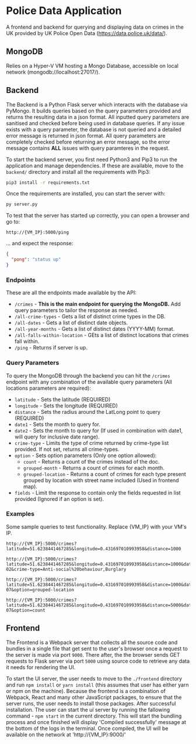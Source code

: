 # Police Data Application
A frontend and backend for querying and displaying data on crimes in the UK provided by UK Police Open Data (https://data.police.uk/data/).



## MongoDB
Relies on a Hyper-V VM hosting a Mongo Database, accessible on local network (mongodb://localhost:27017/).

## Backend
The Backend is a Python Flask server which interacts with the database via PyMongo. It builds queries based on the query parameters provided and returns the resulting data in a json format. All inputted query parameters are sanitised and checked before being used in database queries. If any issue exists with a query parameter, the database is not queried and a detailed error message is returned in json format. All query parameters are completely checked before returning an error message, so the error message contains __ALL__ issues with query paramteres in the request.

To start the backend server, you first need Python3 and Pip3 to run the application and manage dependencies. If these are available, move to the `backend/` directory and install all the requirements with Pip3:
```bash
pip3 install -r requirements.txt
```
Once the requirements are installed, you can start the server with:
```bash
py server.py
```
To test that the server has started up correctly, you can open a browser and go to:
```url
http://{VM_IP}:5000/ping
```
... and expect the response:
```json
{
  "pong": "status up"
}
```

### Endpoints
These are all the endpoints made available by the API:
* `/crimes` - __This is the main endpoint for querying the MongoDB.__ Add query parameters to tailor the response as needed.
* `/all-crime-types` - Gets a list of distinct crime types in the DB.
* `/all-dates` - Gets a list of distinct date objects.
* `/all-year-months` - Gets a list of distinct dates (YYYY-MM) format.
* `/all-falls-within-location` - GEts a list of distinct locations that crimes fall within.
* `/ping` - Returns if server is up.

### Query Parameters
To query the MongoDB through the backend you can hit the `/crimes` endpoint with any combination of the available query parameters (All locations parameters are required):
* `latitude` - Sets the latitude (REQUIRED)
* `longitude` - Sets the longitude (REQUIRED)
* `distance` - Sets the radius around the LatLong point to query (REQUIRED)
* `date1` - Sets the month to query for.
* `date2` - Sets the month to query for (If used in combination with date1, will query for inclusive date range).
* `crime-type` - Limits the type of crime returned by crime-type list provided. If not set, returns all crime-types.
* `option` - Sets option parameters (Only one option allowed):
  * `count` - Returns a count of the crimes instead of the doc.
  * `grouped-month` - Returns a count of crimes for each month.
  * `grouped-location` - Returns a count of crimes for each type present grouped by location with street name included (Used in frontend map).
* `fields` - Limit the response to contain only the fields requested in list provided (Ignored if an option is set).

### Examples
Some sample queries to test functionality. Replace {VM_IP} with your VM's IP.

```
http://{VM_IP}:5000/crimes?latitude=51.6238441467285&longitude=0.431697010993958&distance=1000
```
```
http://{VM_IP}:5000/crimes?latitude=51.6238441467285&longitude=0.431697010993958&distance=1000&date1=2018-02&crime-type=Anti-social%20behaviour,Burglary
```
```
http://{VM_IP}:5000/crimes?latitude=51.6238441467285&longitude=0.431697010993958&distance=1000&date2=2019-07&option=grouped-location
```
```
http://{VM_IP}:5000/crimes?latitude=51.6238441467285&longitude=0.431697010993958&distance=5000&date2=2019-07&option=count
```

## Frontend
The Frontend is a Webpack server that collects all the source code and bundles in a single file that get sent to the user's browser once a request to the server is made via port `9000`. There after, the the browser sends GET requests to Flask server via port `5000` using source code to retrieve any data it needs for rendering the UI.

To start the UI server, the user needs to move to the `./frontend` directory and run `npm install` or `yarn install` (this assumes that user has either yarn or npm on the machine). Because the frontend is a combination of Webpack, React and many other JavaScript packages, to ensure that the server runs, the user needs to install those packages. After successful installation. The user can start the ui server by running the fallowing command - `npm start` in the current directory. This will start the bundling process and once finished will display 'Compiled successfully' message at the bottom of the logs in the terminal. Once compiled, the UI will be available on the network at 'http://{VM_IP}:9000/'